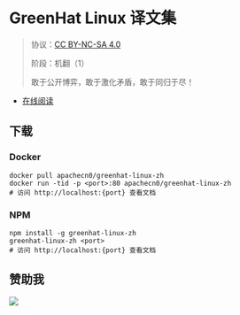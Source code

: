 <!--
    需要填充的占位符：
    
    README.md
    
        GreenHat Linux 译文集：文档中文名
        {nameEn}：文档英文名
        {urlEn}：文档原始链接
        ghlinux：域名前缀
        飞龙：负责人名称
        wizardforcel：负责人 Github 用户名
        562826179：负责人 QQ
        greenhat-linux-zh：ApacheCN 的 Github 仓库名称
        greenhat-linux-zh：DockerHub 仓库名称
        greenhat-linux-zh：PYPI 包名称
        greenhat-linux-zh：NPM 包名称
    
    CNAME
    
        ghlinux：域名前缀

    index.html
    
        GreenHat Linux 译文集：文档中文名
        #852a18：显示颜色
        greenhat-linux-zh：ApacheCN 的 Github 仓库名称

    asset/docsify-flygon-footer.js
    
        greenhat-linux-zh：ApacheCN 的 Github 仓库名称
-->

# GreenHat Linux 译文集

> 协议：[CC BY-NC-SA 4.0](http://creativecommons.org/licenses/by-nc-sa/4.0/)
> 
> 阶段：机翻（1）
> 
> 敢于公开博弈，敢于激化矛盾，敢于同归于尽！

* [在线阅读](https://ghlinux.flygon.net)

## 下载

### Docker

```
docker pull apachecn0/greenhat-linux-zh
docker run -tid -p <port>:80 apachecn0/greenhat-linux-zh
# 访问 http://localhost:{port} 查看文档
```

### NPM

```
npm install -g greenhat-linux-zh
greenhat-linux-zh <port>
# 访问 http://localhost:{port} 查看文档
```

## 赞助我

![](https://img-blog.csdnimg.cn/20200112005920729.png)
